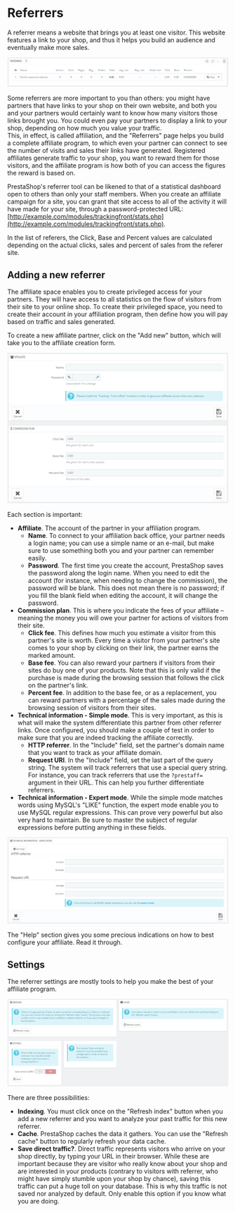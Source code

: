 # Referrers

A referrer means a website that brings you at least one visitor. This website features a link to your shop, and thus it helps you build an audience and eventually make more sales.

![](<../../../../.gitbook/assets/43089936 (4) (4) (3).png>)

Some referrers are more important to you than others: you might have partners that have links to your shop on their own website, and both you and your partners would certainly want to know how many visitors those links brought you. You could even pay your partners to display a link to your shop, depending on how much you value your traffic.\
This, in effect, is called affiliation, and the "Referrers" page helps you build a complete affiliate program, to which even your partner can connect to see the number of visits and sales their links have generated. Registered affiliates generate traffic to your shop, you want to reward them for those visitors, and the affiliate program is how both of you can access the figures the reward is based on.

PrestaShop's referrer tool can be likened to that of a statistical dashboard open to others than only your staff members. When you create an affiliate campaign for a site, you can grant that site access to all of the activity it will have made for your site, through a password-protected URL: [http://example.com/modules/trackingfront/stats.php](http://example.com/modules/trackingfront/stats.php).

In the list of referers, the Click, Base and Percent values are calculated depending on the actual clicks, sales and percent of sales from the referer site.

## Adding a new referrer <a href="#referrers-addinganewreferrer" id="referrers-addinganewreferrer"></a>

The affiliate space enables you to create privileged access for your partners. They will have access to all statistics on the flow of visitors from their site to your online shop. To create their privileged space, you need to create their account in your affiliation program, then define how you will pay based on traffic and sales generated.

To create a new affiliate partner, click on the "Add new" button, which will take you to the affiliate creation form.

![](<../../../../.gitbook/assets/43089930 (4) (4) (3).png>)

Each section is important:

* **Affiliate**. The account of the partner in your affiliation program.
  * **Name**. To connect to your affiliation back office, your partner needs a login name; you can use a simple name or an e-mail, but make sure to use something both you and your partner can remember easily.
  * **Password**. The first time you create the account, PrestaShop saves the password along the login name. When you need to edit the account (for instance, when needing to change the commission), the password will be blank. This does not mean there is no password; if you fill the blank field when editing the account, it will change the password.
* **Commission plan**. This is where you indicate the fees of your affiliate – meaning the money you will owe your partner for actions of visitors from their site.
  * **Click fee**. This defines how much you estimate a visitor from this partner's site is worth. Every time a visitor from your partner's site comes to your shop by clicking on their link, the partner earns the marked amount.
  * **Base fee**. You can also reward your partners if visitors from their sites do buy one of your products. Note that this is only valid if the purchase is made during the browsing session that follows the click on the partner's link.
  * **Percent fee**. In addition to the base fee, or as a replacement, you can reward partners with a percentage of the sales made during the browsing session of visitors from their sites.
* **Technical information - Simple mode**. This is very important, as this is what will make the system differentiate this partner from other referrer links. Once configured, you should make a couple of test in order to make sure that you are indeed tracking the affiliate correctly.
  * **HTTP referrer**. In the "Include" field, set the partner's domain name that you want to track as your affiliate domain.
  * **Request URI**. In the "Include" field, set the last part of the query string. The system will track referrers that use a special query string. For instance, you can track referrers that use the `?prestaff=` argument in their URL. This can help you further differentiate referrers.
* **Technical information - Expert mode**. While the simple mode matches words using MySQL's "LIKE" function, the expert mode enable you to use MySQL regular expressions. This can prove very powerful but also very hard to maintain. Be sure to master the subject of regular expressions before putting anything in these fields.

![](<../../../../.gitbook/assets/43089933 (4) (4) (3).png>)

The "Help" section gives you some precious indications on how to best configure your affiliate. Read it through.

## Settings <a href="#referrers-settings" id="referrers-settings"></a>

The referrer settings are mostly tools to help you make the best of your affiliate program.

![](<../../../../.gitbook/assets/43089934 (4) (4) (2).png>)

There are three possibilities:

* **Indexing**. You must click once on the "Refresh index" button when you add a new referrer and you want to analyze your past traffic for this new referrer.
* **Cache**. PrestaShop caches the data it gathers. You can use the "Refresh cache" button to regularly refresh your data cache.
* **Save direct traffic?**. Direct traffic represents visitors who arrive on your shop directly, by typing your URL in their browser. While these are important because they are visitor who really know about your shop and are interested in your products (contrary to visitors with referrer, who might have simply stumble upon your shop by chance), saving this traffic can put a huge toll on your database. This is why this traffic is not saved nor analyzed by default. Only enable this option if you know what you are doing.
